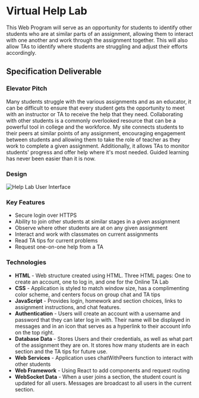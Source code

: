 # **Virtual Help Lab**
This Web Program will serve as an opportunity for students to identify other students who are at similar parts of an assignment, allowing them to interact with one another and work through the assignment together. This will also allow TAs to identify where students are struggling and adjust their efforts accordingly.
## Specification Deliverable
### Elevator Pitch
Many students struggle with the various assignments and as an educator, it can be difficult to ensure that every student gets the opportunity to meet with an instructor or TA to receive the help that they need. Collaborating with other students is a commonly overlooked resource that can be a powerful tool in college and the workforce. My site connects students to their peers at similar points of any assignment, encouraging engagement between students and allowing them to take the role of teacher as they work to complete a given assignment. Additionally, it allows TAs to monitor students' progress and offer help where it's most needed. Guided learning has never been easier than it is now.
### Design
![Help Lab User Interface](https://github.com/dillon-t-paul/Startup/assets/156498150/642cfba1-041c-485b-b786-448518accc44)
### Key Features
- Secure login over HTTPS
- Ability to join other students at similar stages in a given assignment
- Observe where other students are at on any given assignment
- Interact and work with classmates on current assignments
- Read TA tips for current problems
- Request one-on-one help from a TA
### Technologies
- **HTML** - Web structure created using HTML. Three HTML pages: One to create an account, one to log in, and one for the Online TA Lab
- **CSS** - Application is styled to match window size, has a complimenting color scheme, and centers focus on group chat and TA tips
- **JavaScript** - Provides login, homework and section choices, links to assignment instructions, and chat features.
- **Authentication** - Users will create an account with a username and password that they can later log in with. Their name will be displayed in messages and in an icon that serves as a hyperlink to their account info on the top right.
- **Database Data** - Stores Users and their credentials, as well as what part of the assignment they are on. It stores how many students are in each section and the TA tips for future use.
- **Web Services** - Application uses chatWithPeers function to interact with other students
- **Web Framework** - Using React to add components and request routing
- **WebSocket Data** - When a user joins a section, the student count is updated for all users. Messages are broadcast to all users in the current section.
